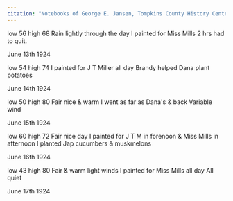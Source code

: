 ```yaml
---
citation: "Notebooks of George E. Jansen, Tompkins County History Center, Ithaca NY."
---
```


low 56 high 68  Rain lightly through the day  I painted for Miss Mills 2 hrs had to quit.

June 13th 1924

low 54 high 74  I painted for J T Miller all day  Brandy helped Dana plant potatoes

June 14th 1924

low 50 high 80  Fair nice & warm  I went as far as Dana's & back  Variable wind

June 15th 1924

low 60 high 72  Fair nice day  I painted for J T M in forenoon & Miss Mills in afternoon  I planted Jap cucumbers & muskmelons

June 16th 1924

low 43 high 80  Fair & warm light winds  I painted for Miss Mills all day  All quiet

June 17th 1924



